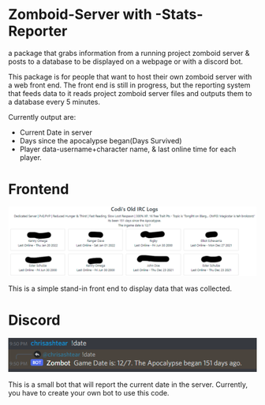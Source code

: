 # Zomboid-Server with -Stats-Reporter
a package that grabs information from a running project zomboid server &amp; posts to a database to be displayed on a webpage or with a discord bot.

This package is for people that want to host their own zomboid server with a web front end. The front end is still in progress, but the reporting system that feeds data to it reads project zomboid server files and outputs them to a database every 5 minutes. 

Currently output are:
- Current Date in server
- Days since the apocalypse began(Days Survived)
- Player data-username+character name, & last online time for each player.

# Frontend
![](/assets/frontend.png)

This is a simple stand-in front end to display data that was collected.

# Discord
![](/assets/discord.png)

This is a small bot that will report the current date in the server. Currently, you have to create your own bot to use this code. 
